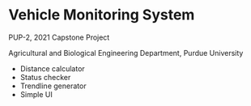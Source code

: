 # Vehicle Monitoring System

PUP-2, 2021 Capstone Project

Agricultural and Biological Engineering Department, Purdue University

- Distance calculator
- Status checker
- Trendline generator
- Simple UI